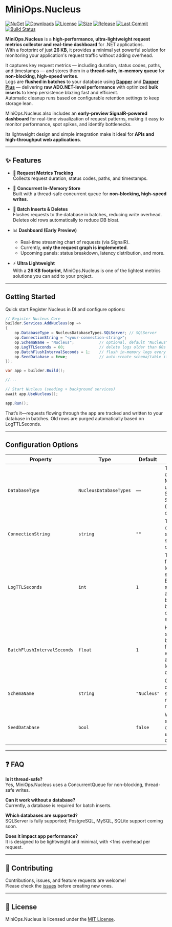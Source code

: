 # MiniOps.Nucleus

[![NuGet](https://img.shields.io/nuget/vpre/MiniOps.Nucleus.Core?style=flat-square)](https://www.nuget.org/packages/MiniOps.Nucleus.Core)
[![Downloads](https://img.shields.io/nuget/dt/MiniOps.Nucleus.Core?style=flat-square)](https://www.nuget.org/packages/MiniOps.Nucleus.Core)
[![License](https://img.shields.io/badge/license-MIT-blue?style=flat-square)](LICENSE)
[![Size](https://img.shields.io/badge/package_size-26KB-lightgreen?style=flat-square)]()
[![Release](https://img.shields.io/github/v/release/NoubarKay/MiniOps.Nucleus?style=flat-square)](https://github.com/NoubarKay/MiniOps.Nucleus/releases)
[![Last Commit](https://img.shields.io/github/last-commit/NoubarKay/MiniOps.Nucleus?style=flat-square)](https://github.com/NoubarKay/MiniOps.Nucleus/commits)
[![Build Status](https://img.shields.io/github/actions/workflow/status/NoubarKay/MiniOps.Nucleus/build.yml?style=flat-square)](https://github.com/NoubarKay/MiniOps.Nucleus/actions)


**MiniOps.Nucleus** is a **high-performance, ultra-lightweight request metrics collector and real-time dashboard** for .NET applications.  
With a footprint of just **26 KB**, it provides a minimal yet powerful solution for monitoring your application's request traffic without adding overhead.

It captures key request metrics — including duration, status codes, paths, and timestamps — and stores them in a **thread-safe, in-memory queue** for **non-blocking, high-speed writes**.  
Logs are **flushed in batches** to your database using **[Dapper](https://github.com/DapperLib/Dapper)** and **[Dapper Plus](https://github.com/zzzprojects/Dapper-Plus)** — delivering **raw ADO.NET-level performance** with optimized **bulk inserts** to keep persistence blazing fast and efficient.  
Automatic cleanup runs based on configurable retention settings to keep storage lean.

MiniOps.Nucleus also includes an **early-preview SignalR-powered dashboard** for real-time visualization of request patterns, making it easy to monitor performance, spot spikes, and identify bottlenecks.  

Its lightweight design and simple integration make it ideal for **APIs and high-throughput web applications**.


---

## ✨ Features

- 🔎 **Request Metrics Tracking**  
  Collects request duration, status codes, paths, and timestamps.

- 🧵 **Concurrent In-Memory Store**  
  Built with a thread-safe concurrent queue for **non-blocking, high-speed writes**.

- 💾 **Batch Inserts & Deletes**  
  Flushes requests to the database in batches, reducing write overhead. Deletes old rows automatically to reduce DB bloat.

- 📊 **Dashboard (Early Preview)**  
  - Real-time streaming chart of requests (via SignalR).  
  - Currently, **only the request graph is implemented**.  
  - Upcoming panels: status breakdown, latency distribution, and more.

- ⚡ **Ultra Lightweight**  
  With a **26 KB footprint**, MiniOps.Nucleus is one of the lightest metrics solutions you can add to your project.

---

## Getting Started

Quick start
Register Nucleus in DI and configure options:
```csharp
// Register Nucleus Core
builder.Services.AddNucleus(op =>
{
    op.DatabaseType = NucleusDatabaseTypes.SQLServer; // SQLServer
    op.ConnectionString = "<your-connection-string>";
    op.SchemaName = "Nucleus";           // optional, default "Nucleus"
    op.LogTTLSeconds = 60;               // delete logs older than 60s
    op.BatchFlushIntervalSeconds = 1;    // flush in-memory logs every 1s
    op.SeedDatabase = true;              // auto-create schema/table if needed
});

var app = builder.Build();

//...

// Start Nucleus (seeding + background services)
await app.UseNucleus();

app.Run();
```
That’s it—requests flowing through the app are tracked and written to your database in batches. Old rows are purged automatically based on LogTTLSeconds.

---

## Configuration Options
| Property                    | Type                   | Default     | Description                                                                                                         |
| --------------------------- | ---------------------- | ----------- | ------------------------------------------------------------------------------------------------------------------- |
| `DatabaseType`              | `NucleusDatabaseTypes` | —           | The type of database MiniOps will use. Supported: SqlServer (More to come)                                          |
| `ConnectionString`          | `string`               | `""`        | The connection string for the selected database                                                                     |
| `LogTTLSeconds`             | `int`                  | `1`         | Time-to-live for request logs, in seconds. Expired logs are deleted automatically by the background cleanup service |
| `BatchFlushIntervalSeconds` | `float`                | `1`         | How often, in seconds, the background flush service writes accumulated logs to the database                         |
| `SchemaName`                | `string`               | `"Nucleus"` | Optional custom schema/table name for request logs                                                                  |
| `SeedDatabase`              | `bool`                 | `false`     | Whether to seed the database automatically on startup                                                               |
---

## ❓ FAQ

**Is it thread-safe?**  
Yes, MiniOps.Nucleus uses a ConcurrentQueue for non-blocking, thread-safe writes.

**Can it work without a database?**  
Currently, a database is required for batch inserts.

**Which databases are supported?**  
SQLServer is fully supported; PostgreSQL, MySQL, SQLite support coming soon.

**Does it impact app performance?**  
It is designed to be lightweight and minimal, with <1ms overhead per request.

---


## 🤝 Contributing
Contributions, issues, and feature requests are welcome!  
Please check the [issues](https://github.com/NoubarKay/MiniOps.Nucleus/issues) before creating new ones.

---

## 📄 License
MiniOps.Nucleus is licensed under the [MIT License](LICENSE).
